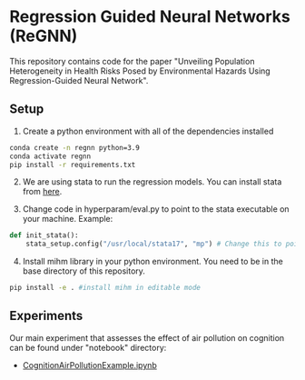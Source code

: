 # Regression Guided Neural Networks (ReGNN)

This repository contains code for the paper "Unveiling Population Heterogeneity in Health Risks Posed by Environmental Hazards Using Regression-Guided Neural Network".

## Setup

1. Create a python environment with all of the dependencies installed

```bash
conda create -n regnn python=3.9
conda activate regnn
pip install -r requirements.txt
```

2. We are using stata to run the regression models. You can install stata from [here](https://www.stata.com/).

3. Change code in hyperparam/eval.py to point to the stata executable on your machine.
   Example:

```python
def init_stata():
    stata_setup.config("/usr/local/stata17", "mp") # Change this to point to your stata executable
```

4. Install mihm library in your python environment. You need to be in the base directory of this repository.

```bash
pip install -e . #install mihm in editable mode
```

## Experiments

Our main experiment that assesses the effect of air pollution on cognition can be found under "notebook" directory:

- [CognitionAirPollutionExample.ipynb](notebook/CognitionAirPollutionExample.ipynb)
